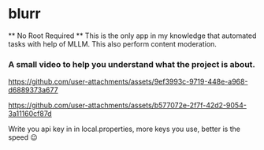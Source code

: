 # blurr
** No Root Required ** 
This is the only app in my knowledge that automated tasks with help of MLLM. This also perform content moderation.

### A small video to help you understand what the project is about. 

https://github.com/user-attachments/assets/9ef3993c-9719-448e-a968-d6889373a677


https://github.com/user-attachments/assets/b577072e-2f7f-42d2-9054-3a11160cf87d

Write you api key in in local.properties, more keys you use, better is the speed 😉

